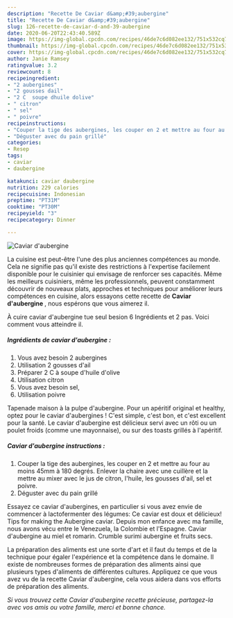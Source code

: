 ```yaml
---
description: "Recette De Caviar d&amp;#39;aubergine"
title: "Recette De Caviar d&amp;#39;aubergine"
slug: 126-recette-de-caviar-d-and-39-aubergine
date: 2020-06-20T22:43:40.589Z
image: https://img-global.cpcdn.com/recipes/46de7c6d082ee132/751x532cq70/caviar-daubergine-photo-principale-de-la-recette.jpg
thumbnail: https://img-global.cpcdn.com/recipes/46de7c6d082ee132/751x532cq70/caviar-daubergine-photo-principale-de-la-recette.jpg
cover: https://img-global.cpcdn.com/recipes/46de7c6d082ee132/751x532cq70/caviar-daubergine-photo-principale-de-la-recette.jpg
author: Janie Ramsey
ratingvalue: 3.2
reviewcount: 8
recipeingredient:
- "2 aubergines"
- "2 gousses dail"
- "2 C  soupe dhuile dolive"
- " citron"
- " sel"
- " poivre"
recipeinstructions:
- "Couper la tige des aubergines, les couper en 2 et mettre au four au moins 45mm à 180 degrés. Enlever la chaire avec une cuillère et la mettre au mixer avec le jus de citron, l&#39;huile, les gousses d&#39;ail, sel et poivre."
- "Déguster avec du pain grillé"
categories:
- Resep
tags:
- caviar
- daubergine

katakunci: caviar daubergine 
nutrition: 229 calories
recipecuisine: Indonesian
preptime: "PT31M"
cooktime: "PT30M"
recipeyield: "3"
recipecategory: Dinner

---
```



![Caviar d&#39;aubergine](https://img-global.cpcdn.com/recipes/46de7c6d082ee132/751x532cq70/caviar-daubergine-photo-principale-de-la-recette.jpg)

La cuisine est peut-être l'une des plus anciennes compétences au monde. Cela ne signifie pas qu'il existe des restrictions à l'expertise facilement disponible pour le cuisinier qui envisage de renforcer ses capacités. Même les meilleurs cuisiniers, même les professionnels, peuvent constamment découvrir de nouveaux plats, approches et techniques pour améliorer leurs compétences en cuisine, alors essayons cette recette de <strong> Caviar d&#39;aubergine </strong>, nous espérons que vous aimerez il.

<!--inarticleads1-->

À cuire caviar d&#39;aubergine tue seul besion 6 Ingrédients et 2 pas. Voici comment vous atteindre il.

##### Ingrédients de caviar d&#39;aubergine :

1. Vous avez besoin 2 aubergines
1. Utilisation 2 gousses d&#39;ail
1. Préparer 2 C à soupe d&#39;huile d&#39;olive
1. Utilisation  citron
1. Vous avez besoin  sel,
1. Utilisation  poivre


Tapenade maison à la pulpe d&#39;aubergine. Pour un apéritif original et healthy, optez pour le caviar d&#39;aubergines ! C&#39;est simple, c&#39;est bon, et c&#39;est excellent pour la santé. Le caviar d&#39;aubergine est délicieux servi avec un rôti ou un poulet froids (comme une mayonnaise), ou sur des toasts grillés à l&#39;apéritif. 

<!--inarticleads2-->

##### Caviar d&#39;aubergine instructions :

1. Couper la tige des aubergines, les couper en 2 et mettre au four au moins 45mm à 180 degrés. Enlever la chaire avec une cuillère et la mettre au mixer avec le jus de citron, l&#39;huile, les gousses d&#39;ail, sel et poivre.
1. Déguster avec du pain grillé


Essayez ce caviar d&#39;aubergines, en particulier si vous avez envie de commencer à lactofermenter des légumes: Ce caviar est doux et délicieux! Tips for making the Aubergine caviar. Depuis mon enfance avec ma famille, nous avons vécu entre le Venezuela, la Colombie et l&#39;Espagne. Caviar d&#39;aubergine au miel et romarin. Crumble surimi aubergine et fruits secs. 

<!--inarticleads1-->

<p>
La préparation des aliments est une sorte d'art et il faut du temps et de la technique pour égaler l'expérience et la compétence dans le domaine. Il existe de nombreuses formes de préparation des aliments ainsi que plusieurs types d'aliments de différentes cultures. Appliquez ce que vous avez vu de la recette Caviar d&#39;aubergine, cela vous aidera dans vos efforts de préparation des aliments.
</p>

<p>
<i>Si vous trouvez cette Caviar d&#39;aubergine recette précieuse, partagez-la avec vos amis ou votre famille, merci et bonne chance.</i>
</p>
